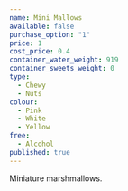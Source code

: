 ```yaml
---
name: Mini Mallows
available: false
purchase_option: "1"
price: 1
cost_price: 0.4
container_water_weight: 919
container_sweets_weight: 0
type: 
  - Chewy
  - Nuts
colour: 
  - Pink
  - White
  - Yellow
free: 
  - Alcohol
published: true
---
```

Miniature marshmallows.